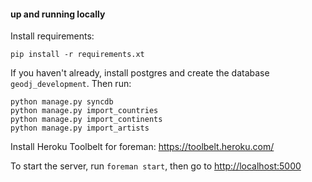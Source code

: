#### up and running locally

Install requirements:
```
pip install -r requirements.xt
```

If you haven't already, install postgres and create the database `geodj_development`. Then run:
```
python manage.py syncdb
python manage.py import_countries
python manage.py import_continents
python manage.py import_artists
```

Install Heroku Toolbelt for foreman: https://toolbelt.heroku.com/

To start the server, run `foreman start`, then go to [http://localhost:5000](http://localhost:5000)
